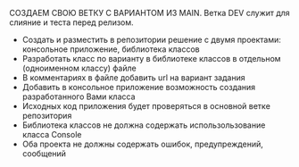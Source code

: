 СОЗДАЕМ СВОЮ ВЕТКУ С ВАРИАНТОМ ИЗ MAIN. Ветка DEV служит для слияние и теста перед релизом.
- Создать и разместить в репозитории решение с двумя проектами: консольное приложение, библиотека классов
- Разработать класс по варианту в библиотеке классов в отдельном (одноименном классу) файле
- В комментариях в файле добавить url на вариант задания
- Добавить в консольное приложение возможность создания разработанного Вами класса
- Исходных код приложения будет проверяться в основной ветке репозитория
- Библиотека классов не должна содержать использользование класса Console
- Оба проекта не должны содержать ошибок, предупреждений, сообщений
